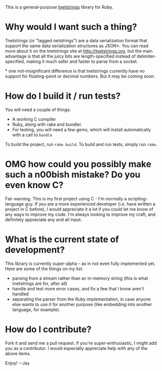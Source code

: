 This is a general-purpose [tnetstrings][] library for Ruby.

# Why would I want such a thing?

Tnetstrings (or "tagged netstrings") are a data serialization format that support the same data serialization structures as JSON\*.  You can read more about it on the tnetstrings site at <http://tnetstrings.org>, but the main advantage is that all the juicy bits are length-specified instead of delimiter-specified, making it much safer and faster to parse from a socket.

\* one not-insignificant difference is that tnetstrings currently have no support for floating-point or decimal numbers.  But it may be coming soon.

# How do I build it / run tests?

You will need a couple of things:

* A working C compiler
* Ruby, along with rake and bundler.
* For testing, you will need a few gems, which will install automatically with a call to `bundle`

To build the project, run `rake build`.  To build and run tests, simply run `rake`.

# OMG how could you possibly make such a n00bish mistake?  Do you even know C?
Fair warning.  This is my first project using C - I'm normally a scripting-language guy.  If you are a more experienced developer (i.e. have written a project in C before), I would appreciate it a lot if you could let me know of any ways to improve my code.  I'm always looking to improve my craft, and definitely appreciate any and all input.

# What is the current state of development?
This library is currently super-alpha - as in not even fully implemented yet.  Here are some of the things on my list:

* parsing from a stream rather than an in-memory string (this is what tnetstrings are for, after all)
* handle and test more error cases, and fix a few that I know aren't handled
* separating the parser from the Ruby implementation, in case anyone else wants to use it for another purpose (like embedding into another language, for example).

# How do I contribute?
Fork it and send me a pull request.  If you're super-enthusiastic, I might add you as a contributor.  I would especially appreciate help with any of the above items.

Enjoy!
--Jay

[tnetstrings]: http://tnetstrings.org "tnetstrings"
